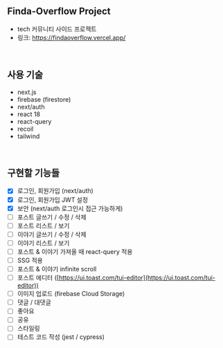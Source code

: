 ## Finda-Overflow Project

- tech 커뮤니티 사이드 프로젝트
- 링크: https://findaoverflow.vercel.app/

<br />

## 사용 기술

- next.js
- firebase (firestore)
- next/auth
- react 18
- react-query
- recoil
- tailwind

<br />

## 구현할 기능들

- [x] 로그인, 회원가입 (next/auth)
- [x] 로그인, 회원가입 JWT 설정
- [x] 보안 (next/auth 로그인시 접근 가능하게)
- [ ] 포스트 글쓰기 / 수정 / 삭제
- [ ] 포스트 리스트 / 보기
- [ ] 이야기 글쓰기 / 수정 / 삭제
- [ ] 이야기 리스트 / 보기
- [ ] 포스트 & 이야기 가져올 때 react-query 적용
- [ ] SSG 적용
- [ ] 포스트 & 이야기 infinite scroll
- [ ] 포스트 에디터 ([https://ui.toast.com/tui-editor](https://ui.toast.com/tui-editor))
- [ ] 이미지 업로드 (firebase Cloud Storage)
- [ ] 댓글 / 대댓글
- [ ] 좋아요
- [ ] 공유
- [ ] 스타일링
- [ ] 테스트 코드 작성 (jest / cypress)
